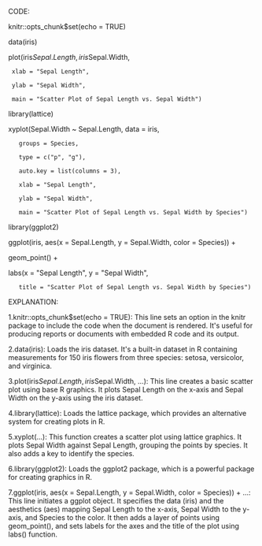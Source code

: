 CODE:

knitr::opts_chunk$set(echo = TRUE)

data(iris)

plot(iris$Sepal.Length, iris$Sepal.Width,

     xlab = "Sepal Length",

     ylab = "Sepal Width",

     main = "Scatter Plot of Sepal Length vs. Sepal Width")

library(lattice)

xyplot(Sepal.Width ~ Sepal.Length, data = iris,

       groups = Species,

       type = c("p", "g"),

       auto.key = list(columns = 3),

       xlab = "Sepal Length",

       ylab = "Sepal Width",

       main = "Scatter Plot of Sepal Length vs. Sepal Width by Species")

library(ggplot2)

ggplot(iris, aes(x = Sepal.Length, y = Sepal.Width, color = Species)) +

  geom_point() +

  labs(x = "Sepal Length", y = "Sepal Width",

       title = "Scatter Plot of Sepal Length vs. Sepal Width by Species")



EXPLANATION:

1.knitr::opts_chunk$set(echo = TRUE): This line sets an option in the knitr package to include the code when the document is rendered. It's useful for producing reports or documents with embedded R code and its output.

2.data(iris): Loads the iris dataset. It's a built-in dataset in R containing measurements for 150 iris flowers from three species: setosa, versicolor, and virginica.

3.plot(iris$Sepal.Length, iris$Sepal.Width, ...): This line creates a basic scatter plot using base R graphics. It plots Sepal Length on the x-axis and Sepal Width on the y-axis using the iris dataset.

4.library(lattice): Loads the lattice package, which provides an alternative system for creating plots in R.

5.xyplot(...): This function creates a scatter plot using lattice graphics. It plots Sepal Width against Sepal Length, grouping the points by species. It also adds a key to identify the species.

6.library(ggplot2): Loads the ggplot2 package, which is a powerful package for creating graphics in R.

7.ggplot(iris, aes(x = Sepal.Length, y = Sepal.Width, color = Species)) + ...: This line initiates a ggplot object. It specifies the data (iris) and the aesthetics (aes) mapping Sepal Length to the x-axis, Sepal Width to the y-axis, and Species to the color. It then adds a layer of points using geom_point(), and sets labels for the axes and the title of the plot using labs() function.
